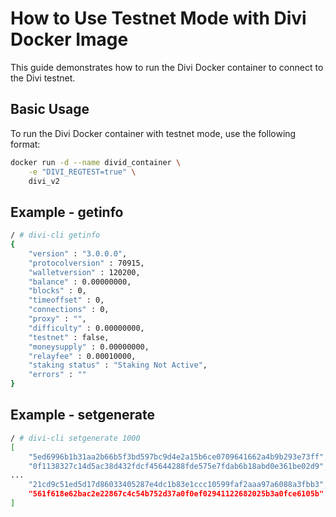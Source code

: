 # How to Use Testnet Mode with Divi Docker Image

This guide demonstrates how to run the Divi Docker container to connect to the Divi testnet.

## Basic Usage

To run the Divi Docker container with testnet mode, use the following format:

```bash
docker run -d --name divid_container \
    -e "DIVI_REGTEST=true" \
    divi_v2
```

## Example - getinfo

```bash
/ # divi-cli getinfo
{
    "version" : "3.0.0.0",
    "protocolversion" : 70915,
    "walletversion" : 120200,
    "balance" : 0.00000000,
    "blocks" : 0,
    "timeoffset" : 0,
    "connections" : 0,
    "proxy" : "",
    "difficulty" : 0.00000000,
    "testnet" : false,
    "moneysupply" : 0.00000000,
    "relayfee" : 0.00010000,
    "staking status" : "Staking Not Active",
    "errors" : ""
}
```

## Example - setgenerate

```bash
/ # divi-cli setgenerate 1000
[
    "5ed6996b1b31aa2b66b5f3bd597bc9d4e2a15b6ce0709641662a4b9b293e73ff",
    "0f1138327c14d5ac38d432fdcf45644288fde575e7fdab6b18abd0e361be02d9",
...
    "21cd9c51ed5d17d86033405287e4dc1b83e1ccc10599faf2aaa97a6088a3fbb3",
    "561f618e62bac2e22867c4c54b752d37a0f0ef02941122682025b3a0fce6105b"
]
```
